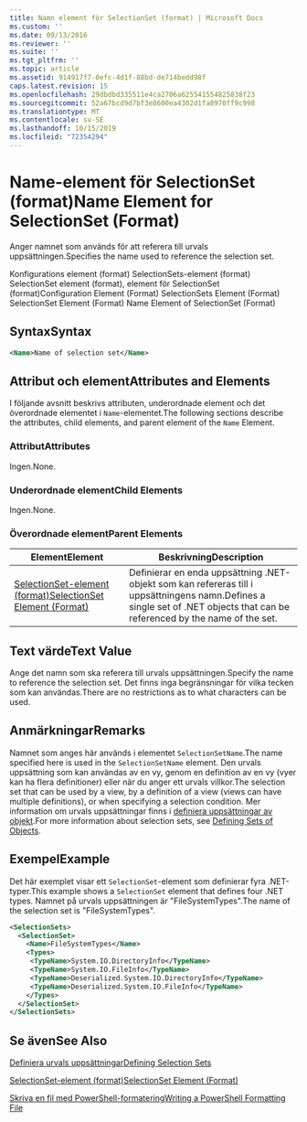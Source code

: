 ```yaml
---
title: Namn element för SelectionSet (format) | Microsoft Docs
ms.custom: ''
ms.date: 09/13/2016
ms.reviewer: ''
ms.suite: ''
ms.tgt_pltfrm: ''
ms.topic: article
ms.assetid: 914917f7-0efc-4d1f-88bd-de714bedd98f
caps.latest.revision: 15
ms.openlocfilehash: 29dbdbd335511e4ca2706a625541554825838f23
ms.sourcegitcommit: 52a67bcd9d7bf3e8600ea4302d1fa8970ff9c998
ms.translationtype: MT
ms.contentlocale: sv-SE
ms.lasthandoff: 10/15/2019
ms.locfileid: "72354294"
---
```

# <a name="name-element-for-selectionset-format"></a><span data-ttu-id="fadab-102">Name-element för SelectionSet (format)</span><span class="sxs-lookup"><span data-stu-id="fadab-102">Name Element for SelectionSet (Format)</span></span>

<span data-ttu-id="fadab-103">Anger namnet som används för att referera till urvals uppsättningen.</span><span class="sxs-lookup"><span data-stu-id="fadab-103">Specifies the name used to reference the selection set.</span></span>

<span data-ttu-id="fadab-104">Konfigurations element (format) SelectionSets-element (format) SelectionSet element (format), element för SelectionSet (format)</span><span class="sxs-lookup"><span data-stu-id="fadab-104">Configuration Element (Format) SelectionSets Element (Format) SelectionSet Element (Format) Name Element of SelectionSet (Format)</span></span>

## <a name="syntax"></a><span data-ttu-id="fadab-105">Syntax</span><span class="sxs-lookup"><span data-stu-id="fadab-105">Syntax</span></span>

```xml
<Name>Name of selection set</Name>
```

## <a name="attributes-and-elements"></a><span data-ttu-id="fadab-106">Attribut och element</span><span class="sxs-lookup"><span data-stu-id="fadab-106">Attributes and Elements</span></span>

<span data-ttu-id="fadab-107">I följande avsnitt beskrivs attributen, underordnade element och det överordnade elementet i `Name`-elementet.</span><span class="sxs-lookup"><span data-stu-id="fadab-107">The following sections describe the attributes, child elements, and parent element of the `Name` Element.</span></span>

### <a name="attributes"></a><span data-ttu-id="fadab-108">Attribut</span><span class="sxs-lookup"><span data-stu-id="fadab-108">Attributes</span></span>

<span data-ttu-id="fadab-109">Ingen.</span><span class="sxs-lookup"><span data-stu-id="fadab-109">None.</span></span>

### <a name="child-elements"></a><span data-ttu-id="fadab-110">Underordnade element</span><span class="sxs-lookup"><span data-stu-id="fadab-110">Child Elements</span></span>

<span data-ttu-id="fadab-111">Ingen.</span><span class="sxs-lookup"><span data-stu-id="fadab-111">None.</span></span>

### <a name="parent-elements"></a><span data-ttu-id="fadab-112">Överordnade element</span><span class="sxs-lookup"><span data-stu-id="fadab-112">Parent Elements</span></span>

|<span data-ttu-id="fadab-113">Element</span><span class="sxs-lookup"><span data-stu-id="fadab-113">Element</span></span>|<span data-ttu-id="fadab-114">Beskrivning</span><span class="sxs-lookup"><span data-stu-id="fadab-114">Description</span></span>|
|-------------|-----------------|
|[<span data-ttu-id="fadab-115">SelectionSet-element (format)</span><span class="sxs-lookup"><span data-stu-id="fadab-115">SelectionSet Element (Format)</span></span>](./selectionset-element-format.md)|<span data-ttu-id="fadab-116">Definierar en enda uppsättning .NET-objekt som kan refereras till i uppsättningens namn.</span><span class="sxs-lookup"><span data-stu-id="fadab-116">Defines a single set of .NET objects that can be referenced by the name of the set.</span></span>|

## <a name="text-value"></a><span data-ttu-id="fadab-117">Text värde</span><span class="sxs-lookup"><span data-stu-id="fadab-117">Text Value</span></span>

<span data-ttu-id="fadab-118">Ange det namn som ska referera till urvals uppsättningen.</span><span class="sxs-lookup"><span data-stu-id="fadab-118">Specify the name to reference the selection set.</span></span> <span data-ttu-id="fadab-119">Det finns inga begränsningar för vilka tecken som kan användas.</span><span class="sxs-lookup"><span data-stu-id="fadab-119">There are no restrictions as to what characters can be used.</span></span>

## <a name="remarks"></a><span data-ttu-id="fadab-120">Anmärkningar</span><span class="sxs-lookup"><span data-stu-id="fadab-120">Remarks</span></span>

<span data-ttu-id="fadab-121">Namnet som anges här används i elementet `SelectionSetName`.</span><span class="sxs-lookup"><span data-stu-id="fadab-121">The name specified here is used in the `SelectionSetName` element.</span></span> <span data-ttu-id="fadab-122">Den urvals uppsättning som kan användas av en vy, genom en definition av en vy (vyer kan ha flera definitioner) eller när du anger ett urvals villkor.</span><span class="sxs-lookup"><span data-stu-id="fadab-122">The selection set that can be used by a view, by a definition of a view (views can have multiple definitions), or when specifying a selection condition.</span></span> <span data-ttu-id="fadab-123">Mer information om urvals uppsättningar finns i [definiera uppsättningar av objekt](./defining-selection-sets.md).</span><span class="sxs-lookup"><span data-stu-id="fadab-123">For more information about selection sets, see [Defining Sets of Objects](./defining-selection-sets.md).</span></span>

## <a name="example"></a><span data-ttu-id="fadab-124">Exempel</span><span class="sxs-lookup"><span data-stu-id="fadab-124">Example</span></span>

<span data-ttu-id="fadab-125">Det här exemplet visar ett `SelectionSet`-element som definierar fyra .NET-typer.</span><span class="sxs-lookup"><span data-stu-id="fadab-125">This example shows a `SelectionSet` element that defines four .NET types.</span></span> <span data-ttu-id="fadab-126">Namnet på urvals uppsättningen är "FileSystemTypes".</span><span class="sxs-lookup"><span data-stu-id="fadab-126">The name of the selection set is "FileSystemTypes".</span></span>

```xml
<SelectionSets>
  <SelectionSet>
    <Name>FileSystemTypes</Name>
    <Types>
     <TypeName>System.IO.DirectoryInfo</TypeName>
     <TypeName>System.IO.FileInfo</TypeName>
     <TypeName>Deserialized.System.IO.DirectoryInfo</TypeName>
     <TypeName>Deserialized.System.IO.FileInfo</TypeName>
    </Types>
  </SelectionSet>
</SelectionSets>
```

## <a name="see-also"></a><span data-ttu-id="fadab-127">Se även</span><span class="sxs-lookup"><span data-stu-id="fadab-127">See Also</span></span>

[<span data-ttu-id="fadab-128">Definiera urvals uppsättningar</span><span class="sxs-lookup"><span data-stu-id="fadab-128">Defining Selection Sets</span></span>](./defining-selection-sets.md)

[<span data-ttu-id="fadab-129">SelectionSet-element (format)</span><span class="sxs-lookup"><span data-stu-id="fadab-129">SelectionSet Element (Format)</span></span>](./selectionset-element-format.md)

[<span data-ttu-id="fadab-130">Skriva en fil med PowerShell-formatering</span><span class="sxs-lookup"><span data-stu-id="fadab-130">Writing a PowerShell Formatting File</span></span>](./writing-a-powershell-formatting-file.md)
